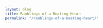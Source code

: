 ```yaml
---
layout: blog
title: Ramblings of a Beating Heart
permalink: "/ramblings-of-a-beating-heart/"
---
```

